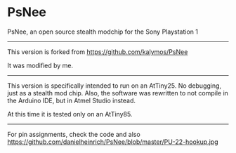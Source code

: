 # PsNee

PsNee, an open source stealth modchip for the Sony Playstation 1 

---------------------------------------
This version is forked from
https://github.com/kalymos/PsNee

It was modified by me.

-------------------------------------------------

This version is specifically intended to run on an AtTiny25. No debugging, just as a stealth mod chip.
Also, the software was rewritten to not compile in the Arduino IDE, but in Atmel Studio instead.

At this time it is tested only on an AtTiny85.

-----------------------------------------------------
For pin assignments, check the code and also https://github.com/danielheinrich/PsNee/blob/master/PU-22-hookup.jpg
